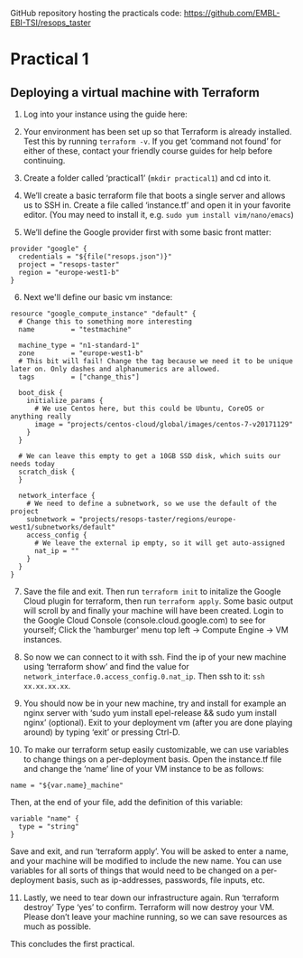 GitHub repository hosting the practicals code: https://github.com/EMBL-EBI-TSI/resops_taster

# Practical 1
## Deploying a virtual machine with Terraform

1. Log into your instance using the guide here: 

2. Your environment has been set up so that Terraform is already installed. Test this by running `terraform -v`. If you get ‘command not found’ for either of these, contact your friendly course guides for help before continuing.

3. Create a folder called ‘practical1’ (`mkdir practical1`) and cd into it.

4. We’ll create a basic terraform file that boots a single server and allows us to SSH in. Create a file called ‘instance.tf’ and open it in your favorite editor. (You may need to install it, e.g. `sudo yum install vim/nano/emacs`)

5. We’ll define the Google provider first with some basic front matter:

```HCL
provider "google" {
  credentials = "${file("resops.json")}"
  project = "resops-taster"
  region = "europe-west1-b"
}

```
6. Next we'll define our basic vm instance:
```HCL
resource "google_compute_instance" "default" {
  # Change this to something more interesting
  name         = "testmachine"
  
  machine_type = "n1-standard-1"
  zone         = "europe-west1-b"
  # This bit will fail! Change the tag because we need it to be unique later on. Only dashes and alphanumerics are allowed.
  tags         = ["change_this"]

  boot_disk {
    initialize_params {
      # We use Centos here, but this could be Ubuntu, CoreOS or anything really
      image = "projects/centos-cloud/global/images/centos-7-v20171129"
    }
  }

  # We can leave this empty to get a 10GB SSD disk, which suits our needs today
  scratch_disk {
  }

  network_interface {
    # We need to define a subnetwork, so we use the default of the project
    subnetwork = "projects/resops-taster/regions/europe-west1/subnetworks/default"
    access_config {
      # We leave the external ip empty, so it will get auto-assigned
      nat_ip = ""
    }
  }  
}
```

7. Save the file and exit. Then run `terraform init` to initalize the Google Cloud plugin for terraform, then run `terraform apply`. Some basic output will scroll by and finally your machine will have been created. Login to the Google Cloud Console (console.cloud.google.com) to see for yourself; Click the 'hamburger' menu top left -> Compute Engine -> VM instances.

8. So now we can connect to it with ssh. Find the ip of your new machine using ‘terraform show’ and find the value for `network_interface.0.access_config.0.nat_ip`. Then ssh to it: `ssh xx.xx.xx.xx`. 

9. You should now be in your new machine, try and install for example an nginx server with ‘sudo yum install epel-release && sudo yum install nginx’ (optional). Exit to your deployment vm (after you are done playing around) by typing ‘exit’ or pressing Ctrl-D.

10. To make our terraform setup easily customizable, we can use variables to change things on a per-deployment basis. Open the instance.tf file and change the ‘name’ line of your VM instance to be as follows: 

```HCL
name = "${var.name}_machine"
```

Then, at the end of your file, add the definition of this variable:

```HCL
variable "name" {
  type = "string"
}
```

Save and exit, and run ‘terraform apply’. You will be asked to enter a name, and your machine will be modified to include the new name. You can use variables for all sorts of things that would need to be changed on a per-deployment basis, such as ip-addresses, passwords, file inputs, etc. 

11. Lastly, we need to tear down our infrastructure again. Run ‘terraform destroy’
Type ‘yes’ to confirm. Terraform will now destroy your VM. Please don’t leave your machine running, so we can save resources as much as possible.

This concludes the first practical.
